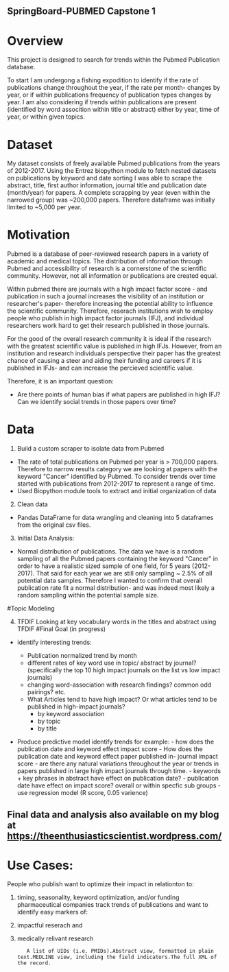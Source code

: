 ## SpringBoard-PUBMED Capstone 1
# Overview
This project is designed to search for trends within the Pubmed Publication database.

To start I am undergong a fishing expodition to identify if the rate of publications change throughout the year, if the rate per month- changes by year, or if within publications frequency of publication types changes by year. I am also considering if trends within publications are present (identified by word assocition within title or abstract) either by year, time of year, or within given topics. 

# Dataset
My dataset consists of freely available Pubmed publications from the years of 2012-2017. Using the Entrez biopython module to fetch nested datasets on publications by keyword and date sorting I was able to scrape the abstract, title, first author information, journal title and publication date (month/year) for papers. A complete scrapping by year (even within the narrowed group) was ~200,000 papers. Therefore dataframe was initially limited to ~5,000 per year. 

# Motivation
Pubmed is a database of peer-reviewed research papers in a variety of academic and medical topics. The distribution of information through Pubmed and accessibility of research is a cornerstone of the scientific community. 
However, not all information or publications are created equal. 

Within pubmed there are journals with a high impact factor score - and publication in such a journal increases the visibility of an institution or researcher's paper- therefore increasing the potential ability to influence the scientific community. Therefore, reserach institutions wish to employ people who publish in high impact factor journals (IFJ), and individual researchers work hard to get their research published in those journals. 

For the good of the overall research community it is ideal if the research with the greatest scientific value is published in high IFJs. However, from an institution and research individuals perspective their paper has the greatest chance of causing a steer and aiding their funding and careers if it is published in IFJs- and can increase the percieved scientific value. 

Therefore, it is an important question:

- Are there points of human bias if what papers are published in high IFJ? Can we identify social trends in those papers over time? 

# Data

1) Build a custom scraper to isolate data from Pubmed
-  The rate of total publications on Pubmed per year is > 700,000 papers. Therefore to narrow results category we are looking at papers with the keyword "Cancer" identified by Pubmed. To consider trends over time started with publications from 2012-2017 to represent a range of time. 
- Used Biopython module tools to extract and initial organization of data 

2) Clean data
- Pandas DataFrame for data wrangling and cleaning into 5 dataframes from the original csv files.

3) Initial Data Analysis:
- Normal distribution of publications. The data we have is a random sampling of all the Pubmed papers containing the keyword "Cancer" in order to have a realistic sized sample of one field, for 5 years (2012-2017). That said for each year we are still only sampling ~ 2.5% of all potential data samples. Therefore I wanted to confirm that overall publication rate fit a normal distribution- and was indeed most likely a random sampling within the potential sample size. 

#Topic Modeling

4) TFDIF 
Looking at key vocabulary words in the titles and abstract using TFDIF
#Final Goal (in progress)

- identify interesting trends:
    - Publication normalized trend by month
    - different rates of key word use in topic/ abstract by journal? (specifically the top 10 high impact journals on the list vs low impact journals)
    - changing word-association with research findings? common odd pairings? etc. 
    - What Articles tend to have high impact? Or what articles tend to be published in high-impact journals?
        - by keyword association
        - by topic
        - by title


- Produce predictive model identify trends for example:
        - how does the publication date and keyword effect impact score
        - How does the publication date and keyword effect paper published in- journal impact score
        - are there any natural variations throughout the year or trends in papers published in large high impact journals through time. 
        - keywords + key phrases in abstract have effect on publication date?
        - publication date have effect on impact score? overall or within specfic sub groups
        - use regression model (R score, 0.05 varience) 

## Final data and analysis also available on my blog at https://theenthusiasticscientist.wordpress.com/

# Use Cases:

People who publish want to optimize their impact in relationton to:
1) timing, seasonality, keyword optimization, and/or funding
pharmaceutical companies track trends of publications and want to identify easy markers of:
1) impactful reserach and 
2) medically relivant research

  
          A list of UIDs (i.e. PMIDs).Abstract view, formatted in plain text.MEDLINE view, including the field indicators.The full XML of the record.

